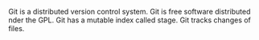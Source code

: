 Git is a distributed version control system.
Git is free software distributed nder the GPL.
Git has a mutable index called stage.
Git tracks changes of files.
